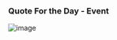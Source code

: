 ### Quote For the Day - Event

![image](https://github.com/abhisheks008/Cognizant-Java-FSE-Hands-ons-2023/assets/68724349/306c9a22-2428-48fe-9ce6-c3bb2c4eaecb)
